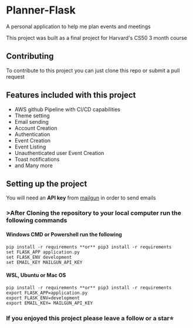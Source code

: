 # Planner-Flask
A personal application to help me plan events and meetings

This project was built as a final project for Harvard's CS50 3 month course

## Contributing
To contribute to this project you can just clone this repo or submit a pull request

## Features included with this project
* AWS github Pipeline with CI/CD capabilities
* Theme setting
* Email sending
* Account Creation
* Authentication
* Event Creation
* Event Listing
* Unauthenticated user Event Creation
* Toast notifications
* and Many more

## Setting up the project
You will need an **API key** from [mailgun]("https://signup.mailgun.com/new/signup") in order to send emails

### >After Cloning the repository to your local computer run the following commands

#### Windows CMD or Powershell run the following
```
pip install -r requirements **or** pip3 install -r requirements 
set FLASK_APP application.py
set FLASK_ENV development
set EMAIL_KEY MAILGUN_API_KEY
```

#### WSL, Ubuntu or Mac OS
```
pip install -r requirements **or** pip3 install -r requirements 
export FLASK_APP=application.py
export FLASK_ENV=development
export EMAIL_KEY= MAILGUN_API_KEY
```

### If you enjoyed this project please leave a follow or a star⭐
